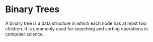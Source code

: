 # Binary Trees

A binary tree is a data structure in which each node has at most two children. It is commonly used for searching and sorting operations in computer science.
